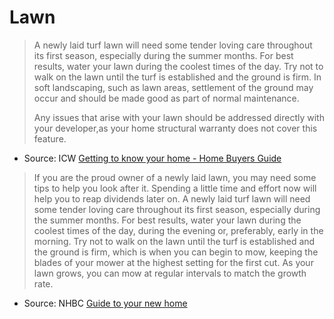 # Lawn

> A newly laid turf lawn will need some tender loving care throughout its first season, especially during the summer months. For best results, water your lawn during the coolest times of the day. Try not to walk on the lawn until the turf is established and the ground is firm. In soft landscaping, such as lawn areas, settlement of the ground may occur and should be made good as part of normal maintenance.
> 
> Any issues that arise with your lawn should be addressed directly with your developer,as your home structural warranty does not cover this feature.

* Source: ICW [Getting to know your home - Home Buyers Guide](https://wbh1.co.uk/wp-content/uploads/2019/12/Getting-to-Know-Your-Home_v6..pdf)

> If you are the proud owner of a newly laid lawn, you may need some tips to help
  you look after it. Spending a little time and effort now will help you to reap dividends
  later on. A newly laid turf lawn will need some tender loving care throughout its first
  season, especially during the summer months. For best results, water your lawn
  during the coolest times of the day, during the evening or, preferably, early in the
  morning. Try not to walk on the lawn until the turf is established and the ground is
  firm, which is when you can begin to mow, keeping the blades of your mower at
  the highest setting for the first cut. As your lawn grows, you can mow at regular
  intervals to match the growth rate.

* Source: NHBC [Guide to your new home](https://www.nhbc.co.uk/binaries/content/assets/nhbc/homeowners/moving-in/excited-to-be-in-your-new-home.pdf)
